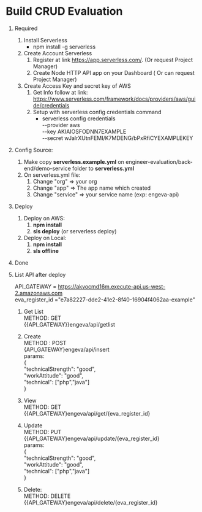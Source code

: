 # Build CRUD Evaluation
1. Required
   1. Install Serverless
      - npm install -g serverless
   2. Create Account Serverless
      1. Register at link https://app.serverless.com/. (Or request Project Manager)
      2. Create Node HTTP API app on your Dashboard ( Or can request Project Manager) 
   3. Create Access Key and secret key of AWS
      1. Get Info follow at link: https://www.serverless.com/framework/docs/providers/aws/guide/credentials
      2. Setup with serverless config credentials command
         - serverless config credentials \
         --provider aws \
         --key AKIAIOSFODNN7EXAMPLE \
         --secret wJalrXUtnFEMI/K7MDENG/bPxRfiCYEXAMPLEKEY
2. Config Source:
   1. Make copy **serverless.example.yml** on  engineer-evaluation/back-end/demo-service folder to **serverless.yml**
   2. On serverless.yml file: 
      1. Change "org" => your org 
      2. Change "app" => The app name  which created
      3. Change "service" => your service name (exp: engeva-api)
3. Deploy
   1. Deploy on AWS:
      1. **npm install**
      2. **sls deploy** (or serverless deploy) <br /> 
   2. Deploy on Local:
      1. **npm install**
      2. **sls offline**
4. Done
5. List API after deploy
   
   API_GATEWAY = https://akvocmd16m.execute-api.us-west-2.amazonaws.com <br />
   eva_register_id ="e7a82227-dde2-41e2-8f40-16904f4062aa-example"<br />
   
   1. Get List<br />
   METHOD: GET <br />
   {{API_GATEWAY}}engeva/api/getlist <br />
   
   2. Create<br />
   METHOD : POST<br />
   {API_GATEWAY}engeva/api/insert<br />
   params:<br />
   {<br />
   "technicalStrength": "good",<br />
   "workAttitude": "good",<br />
   "technical": ["php","java"]<br />
   }<br />
   
   3. View<br />
   METHOD: GET<br />
   {{API_GATEWAY}engeva/api/get/{eva_register_id}<br />
   
   4. Update<br />
   METHOD: PUT<br />
   {{API_GATEWAY}engeva/api/update/{eva_register_id}<br />
   params:<br />
   {<br />
   "technicalStrength": "good",<br />
   "workAttitude": "good",<br />
   "technical": ["php","java"]<br />
   }<br />
   
   5. Delete:<br />
   METHOD: DELETE<br />
   {{API_GATEWAY}engeva/api/delete/{eva_register_id}<br />
